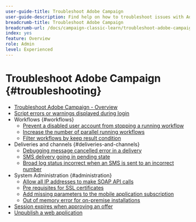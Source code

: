 ```yaml
---
user-guide-title: Troubleshoot Adobe Campaign
user-guide-description: Find help on how to troubleshoot issues with Adobe Campaign.
breadcrumb-title: Troubleshoot Adobe Campaign
breadcrumb-url: /docs/campaign-classic-learn/troubleshoot-adobe-campaign/overview.html
index: yes
feature: Overview
role: Admin
level: Experienced
---
```


# Troubleshoot Adobe Campaign {#troubleshooting}

+ [Troubleshoot Adobe Campaign - Overview](/help/troubleshoot-adobe-campaign/overview.md)
+ [Script errors or warnings displayed during login](/help/troubleshoot-adobe-campaign/script-error-during-login-errors.md)
+ Workflows {#workflows}
  + [Prevent a disabled user account from stopping a running workflow](/help/troubleshoot-adobe-campaign/prevent-disabled-accounts-from-stopping-workflow.md)
  + [Increase the number of parallel running workflows](/help/troubleshoot-adobe-campaign/increase-parallel-workflows.md)
  + [Filter workflows by keep result condition](/help/troubleshoot-adobe-campaign/keep-result-workflow.md)
+ Deliveries and channels {#deliveries-and-channels}
  + [Debugging message cancelled error in a delivery](/help/troubleshoot-adobe-campaign/message-cancelled-error.md)
  + [SMS delivery going in pending state](/help/troubleshoot-adobe-campaign/resolve-pending-state-sms-delivery.md)
  + [Broad log status incorrect when an SMS is sent to an incorrect number](/help/troubleshoot-adobe-campaign/sms-broad-log.md)
+ System Administration {#administration}
  + [Allow all IP addresses to make SOAP API calls](/help/troubleshoot-adobe-campaign/allow-all-ip-address-to-make-soap-calls.md)
  + [Pre requisites for SSL certificates](/help/troubleshoot-adobe-campaign/ssl-pre-requisites.md)
  + [Add missing parameters to the mobile application subscription](/help/troubleshoot-adobe-campaign/missing-parameters-app-subscription.md)
  + [Out of memory error for on-premise installations](/help/troubleshoot-adobe-campaign/troubleshooting-memory-issues.md)
+ [Session expires when approving an offer](/help/troubleshoot-adobe-campaign/session-expired-approving-offer.md)
+ [Unpublish a web application](/help/troubleshoot-adobe-campaign/unpublish-web-application.md)